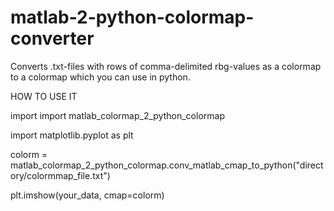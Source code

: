 # matlab-2-python-colormap-converter
Converts .txt-files with rows of comma-delimited rbg-values as a colormap to a colormap which you can use in python.

HOW TO USE IT

import import matlab_colormap_2_python_colormap

import matplotlib.pyplot as plt

colorm = matlab_colormap_2_python_colormap.conv_matlab_cmap_to_python("directory/colormmap_file.txt")

plt.imshow(your_data, cmap=colorm)
